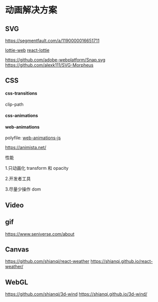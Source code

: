 # 动画解决方案

## SVG

https://segmentfault.com/a/1190000016651711

[lottie-web](https://github.com/airbnb/lottie-web)
[react-lottie](https://github.com/chenqingspring/react-lottie)

https://github.com/adobe-webplatform/Snap.svg
https://github.com/alexk111/SVG-Morpheus

## CSS

#### css-transitions

clip-path

#### css-animations

#### web-animations

polyfile: [web-animations-js](https://github.com/web-animations/web-animations-js)

https://animista.net/

性能

1.只动画化 transform 和 opacity

2.开发者工具

3.尽量少操作 dom

## Video

## gif

https://www.seniverse.com/about

## Canvas

https://github.com/shianqi/react-weather
https://shianqi.github.io/react-weather/

## WebGL

https://github.com/shianqi/3d-wind
https://shianqi.github.io/3d-wind/
